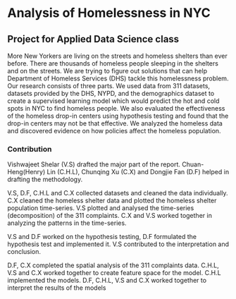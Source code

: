 # Analysis of Homelessness in NYC
## Project for Applied Data Science class

More New Yorkers are living on the streets and homeless shelters than ever before. There are thousands of homeless people sleeping in the shelters and on the streets. We are trying to figure out solutions that can help Department of Homeless Services (DHS) tackle this homelessness problem. Our research consists of three parts. We used data from 311 datasets, datasets provided by the DHS, NYPD, and the demographics dataset to create a supervised learning model which would predict the hot and cold spots in NYC to find homeless people. We also evaluated the effectiveness of the homeless drop-in centers using hypothesis testing and found that the drop-in centers may not be that effective. We analyzed the homeless data and discovered evidence on how policies affect the homeless population.

### Contribution 

Vishwajeet Shelar (V.S) drafted the major part of the report. Chuan-Heng(Henry) Lin (C.H.L), Chunqing Xu (C.X) and Dongjie Fan (D.F) helped in drafting the methodology.

V.S, D.F, C.H.L and C.X collected datasets and cleaned the data individually. C.X cleaned the homeless shelter data and plotted the homeless shelter population time-series. V.S plotted and analysed the time-series (decomposition) of the 311 complaints. C.X and V.S worked together in analyzing the patterns in the time-series.

V.S and D.F worked on the hypothesis testing, D.F formulated the hypothesis test and implemented it. V.S contributed to the interpretation and conclusion.

D.F, C.X completed the spatial analysis of the 311 complaints data. C.H.L, V.S and C.X worked together to create feature space for the model. C.H.L implemented the models. D.F, C.H.L, V.S and C.X worked together to interpret the results of the models
